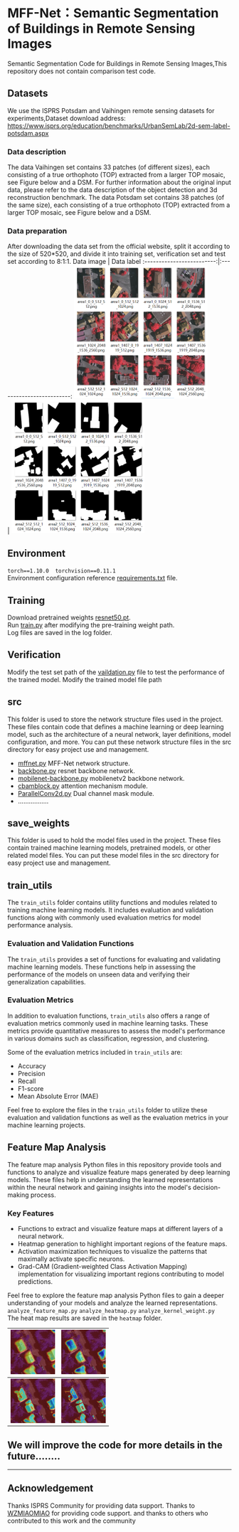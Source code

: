 # MFF-Net：Semantic Segmentation of Buildings in Remote Sensing Images
Semantic Segmentation Code for Buildings in Remote Sensing Images,This repository does not contain comparison test code.
## Datasets
We use the ISPRS Potsdam and Vaihingen remote sensing datasets for experiments,Dataset download address:   
https://www.isprs.org/education/benchmarks/UrbanSemLab/2d-sem-label-potsdam.aspx
### Data description
The data Vaihingen set contains 33 patches (of different sizes), each consisting of a true orthophoto (TOP) extracted from a larger TOP mosaic, see Figure below and a DSM.  For further information about the original input data, please refer to the data description of the object detection and 3d reconstruction benchmark.  The data Potsdam set contains 38 patches (of the same size), each consisting of a true orthophoto (TOP) extracted from a larger TOP mosaic, see Figure below and a DSM. 
### Data preparation
After downloading the data set from the official website, split it according to the size of 520*520, and divide it into training set, verification set and test set according to 8:1:1.
Data image             |  Data label
:-------------------------:|:-------------------------:
<img src="https://github.com/zhaowqiu/MFF-Net/blob/main/pic/1.png" width="300" height="300" alt="数据集"/><br/>  |  <img src="https://github.com/zhaowqiu/MFF-Net/blob/main/pic/2.png" width="300" height="300" alt="数据集"/><br/>
## Environment
``torch==1.10.0  torchvision==0.11.1``  
Environment configuration reference [requirements.txt](https://github.com/zhaowqiu/MFF-Net/blob/main/requirements.txt) file.
## Training
Download pretrained weights [resnet50.pt]().  
  Run [train.py](https://github.com/zhaowqiu/MFF-Net/blob/main/train.py) after modifying the pre-training weight path.  
    Log files are saved in the log folder.
## Verification
Modify the test set path of the [vaildation.py](https://github.com/zhaowqiu/MFF-Net/blob/main/validation.py) file to test the performance of the trained model.  Modify the trained model file path
## src
This folder is used to store the network structure files used in the project. These files contain code that defines a machine learning or deep learning model, such as the architecture of a neural network, layer definitions, model configuration, and more. You can put these network structure files in the src directory for easy project use and management.
- [mffnet.py](https://github.com/zhaowqiu/MFF-Net/blob/main/src/mffnet.py) MFF-Net network structure.
- [backbone.py](https://github.com/zhaowqiu/MFF-Net/blob/main/src/backbone.py) resnet backbone network.
- [mobilenet-backbone.py](https://github.com/zhaowqiu/MFF-Net/blob/main/src/mobilenet-backbone.py) mobilenetv2 backbone network.  
- [cbamblock.py](https://github.com/zhaowqiu/MFF-Net/blob/main/src/cbamblock.py) attention mechanism module.
- [ParallelConv2d.py](https://github.com/zhaowqiu/MFF-Net/blob/main/src/ParallelConv2d.py) Dual channel mask module.
- .................
## save_weights
This folder is used to hold the model files used in the project. These files contain trained machine learning models, pretrained models, or other related model files. You can put these model files in the src directory for easy project use and management.
## train_utils
The `train_utils` folder contains utility functions and modules related to training machine learning models. It includes evaluation and validation functions along with commonly used evaluation metrics for model performance analysis.

### Evaluation and Validation Functions
The `train_utils` provides a set of functions for evaluating and validating machine learning models. These functions help in assessing the performance of the models on unseen data and verifying their generalization capabilities.

### Evaluation Metrics
In addition to evaluation functions, `train_utils` also offers a range of evaluation metrics commonly used in machine learning tasks. These metrics provide quantitative measures to assess the model's performance in various domains such as classification, regression, and clustering.

Some of the evaluation metrics included in `train_utils` are:
- Accuracy
- Precision
- Recall
- F1-score
- Mean Absolute Error (MAE)

Feel free to explore the files in the `train_utils` folder to utilize these evaluation and validation functions as well as the evaluation metrics in your machine learning projects.
## Feature Map Analysis

The feature map analysis Python files in this repository provide tools and functions to analyze and visualize feature maps generated by deep learning models. These files help in understanding the learned representations within the neural network and gaining insights into the model's decision-making process.

### Key Features
- Functions to extract and visualize feature maps at different layers of a neural network.
- Heatmap generation to highlight important regions of the feature maps.
- Activation maximization techniques to visualize the patterns that maximally activate specific neurons.
- Grad-CAM (Gradient-weighted Class Activation Mapping) implementation for visualizing important regions contributing to model predictions.

Feel free to explore the feature map analysis Python files to gain a deeper understanding of your models and analyze the learned representations.  
`analyze_feature_map.py` `analyze_heatmap.py` `analyze_kernel_weight.py`  
The heat map results are saved in the `heatmap` folder.  


<img src="https://github.com/zhaowqiu/MFF-Net/blob/main/heatmap/cbam_cbam1.png" width="100" height="100" alt="relitu"/>             |  <img src="https://github.com/zhaowqiu/MFF-Net/blob/main/heatmap/cbam_cbam2.png" width="100" height="100" alt="relitu"/>
:-------------------------:|:-------------------------:
<img src="https://github.com/zhaowqiu/MFF-Net/blob/main/heatmap/cbam_cbam3.png" width="100" height="100" alt="relitu"/>  |  <img src="https://github.com/zhaowqiu/MFF-Net/blob/main/heatmap/cbam_cbam4.png" width="100" height="100" alt="relitu"/>
 
 
 ## We will improve the code for more details in the future........
  
  ------------------------------------------------------------------
  ## Acknowledgement
  Thanks ISPRS Community for providing data support.  Thanks to [WZMIAOMIAO](https://github.com/WZMIAOMIAO) for providing code support.  and thanks to others who contributed to this work and the community

